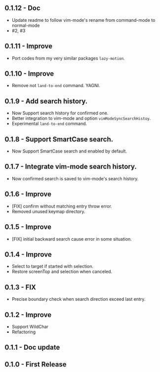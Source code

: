 ## 0.1.12 - Doc
- Update readme to follow vim-mode's rename from command-mode to normal-mode
- #2, #3

## 0.1.11 - Improve
- Port codes from my very similar packages `lazy-motion`.

## 0.1.10 - Improve
- Remove not `land-to-end` command. YAGNI.

## 0.1.9 - Add search history.
- Now Support search history for confirmed one.
- Better integration to vim-mode and option `vimModeSyncSearchHistoy`.
- Experimental `land-to-end` command.

## 0.1.8 - Support SmartCase search.
- Now Support SmartCase search and enabled by default.

## 0.1.7 - Integrate vim-mode search history.
- Now confirmed search is saved to vim-mode's search history.

## 0.1.6 - Improve
- [FIX] confirm without matching entry throw error.
- Removed unused keymap directory.

## 0.1.5 - Improve
- [FIX] initial backward search cause error in some situation.

## 0.1.4 - Improve
- Select to target if started with selection.
- Restore screenTop and selection when canceled.

## 0.1.3 - FIX
- Precise boundary check when search direction exceed last entry.

## 0.1.2 - Improve
- Support WildChar
- Refactoring

## 0.1.1 - Doc update
## 0.1.0 - First Release
